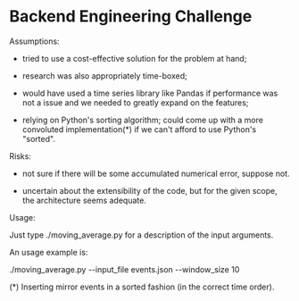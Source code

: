 # Backend Engineering Challenge

Assumptions:

- tried to use a cost-effective solution for the problem at hand;

- research was also appropriately time-boxed;

- would have used a time series library like Pandas if performance was
  not a issue and we needed to greatly expand on the features;

- relying on Python's sorting algorithm; could come up with a more
  convoluted implementation(*) if we can't afford to use Python's
  "sorted".

Risks:

- not sure if there will be some accumulated numerical error, suppose
  not.

- uncertain about the extensibility of the code, but for the given
  scope, the architecture seems adequate.

Usage:

Just type ./moving_average.py for a description of the input arguments.

An usage example is:

./moving_average.py --input_file events.json --window_size 10

(*) Inserting mirror events in a sorted fashion (in the correct time
order).
